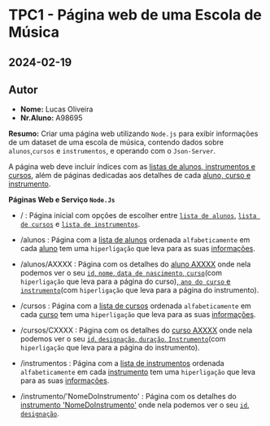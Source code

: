# TPC1 - Página web de uma Escola de Música

## 2024-02-19

## Autor

- **Nome:** Lucas Oliveira
- **Nr.Aluno:** A98695

**Resumo:** Criar uma página web utilizando `Node.js` para exibir informações de um dataset de uma escola de música, contendo dados sobre `alunos`,`cursos` e `instrumentos`, e operando com o `Json-Server`.

A página web deve incluir índices com as <u>listas de alunos, instrumentos e cursos</u>, além de páginas dedicadas aos detalhes de cada <u>aluno, curso e instrumento</u>.

**Páginas Web e Serviço `Node.Js`**

- / : Página inicial com opções de escolher entre <u>`lista de alunos`</u>, <u>`lista de cursos`</u> e <u>`lista de instrumentos`</u>.

- /alunos : Página com a <u>lista de alunos</u> ordenada `alfabeticamente` em cada <u>aluno</u> tem uma `hiperligação` que leva para as suas <u>informações</u>.

- /alunos/AXXXX : Página com os detalhes do <u>aluno AXXXX</u> onde nela podemos ver o seu <u>`id`, `nome`, `data de nascimento`, `curso`</u>(com `hiperligação` que leva para a página do curso),<u> `ano do curso` e `instrumento`</u>(com `hiperligação` que leva para a página do instrumento).

- /cursos : Página com a <u>lista de cursos</u> ordenada `alfabeticamente` em cada <u>curso</u> tem uma `hiperligação` que leva para as suas <u>informações</u>.

- /cursos/CXXXX : Página com os detalhes do <u>curso AXXXX</u> onde nela podemos ver o seu <u>`id`, `designação`, `duração`, `Instrumento`</u>(com `hiperligação` que leva para a página do instrumento).

- /instrumentos : Página com a <u>lista de instrumentos</u> ordenada `alfabeticamente` em cada <u>instrumento</u> tem uma `hiperligação` que leva para as suas <u>informações</u>.

- /instrumento/'NomeDoInstrumento' : Página com os detalhes do <u>instrumento 'NomeDoInstrumento'</u> onde nela podemos ver o seu <u>`id`, `designação`</u>.